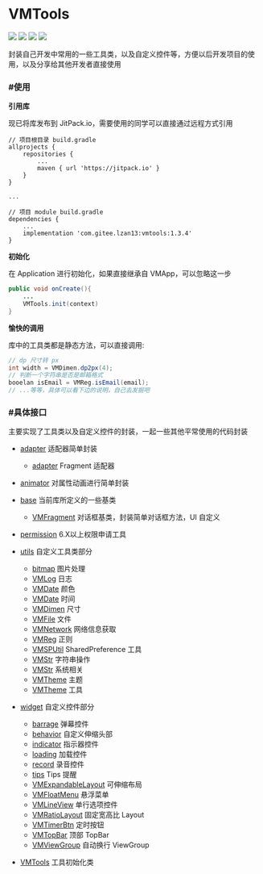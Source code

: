 VMTools
=======

[![](https://img.shields.io/badge/version-v1.3.4-green.svg)]()
[![](https://img.shields.io/badge/blog-%E7%A9%BF%E8%A3%A4%E8%A1%A9%E9%97%AF%E5%A4%A9%E4%B8%8B-blue.svg)](https://blog.melove.net)
[![](https://img.shields.io/badge/github-lzan13-blue.svg)](https://github.com/lzan13)
[![](https://img.shields.io/badge/gitee-lzan13-red.svg)](https://gitee.com/lzan13)

封装自己开发中常用的一些工具类，以及自定义控件等，方便以后开发项目的使用，以及分享给其他开发者直接使用


### #使用
**引用库**

现已将库发布到 JitPack.io，需要使用的同学可以直接通过远程方式引用
```
// 项目根目录 build.gradle
allprojects {
	repositories {
		...
		maven { url 'https://jitpack.io' }
	}
}

...

// 项目 module build.gradle
dependencies {
    ...
    implementation 'com.gitee.lzan13:vmtools:1.3.4'
}
```

**初始化**

在 Application 进行初始化，如果直接继承自 VMApp，可以忽略这一步
```java
public void onCreate(){
    ...
    VMTools.init(context)
}
```

**愉快的调用**

库中的工具类都是静态方法，可以直接调用:
```java
// dp 尺寸转 px
int width = VMDimen.dp2px(4);
// 判断一个字符串是否是邮箱格式
booelan isEmail = VMReg.isEmail(email);
// ...等等，具体可以看下边的说明，自己去发掘吧
```

### #具体接口
主要实现了工具类以及自定义控件的封装，一起一些其他平常使用的代码封装

- [adapter](src/main/java/com/vmloft/develop/library/tools/adapter) 适配器简单封装
    - [adapter](src/main/java/com/vmloft/develop/library/tools/adapter/VMFragmentPagerAdapter) Fragment 适配器
- [animator](src/main/java/com/vmloft/develop/library/tools/animator) 对属性动画进行简单封装

- [base](src/main/java/com/vmloft/develop/library/tools/base) 当前库所定义的一些基类
    - [VMFragment](src/main/java/com/vmloft/develop/library/tools/base/VMBaseDialog.java) 对话框基类，封装简单对话框方法，UI 自定义

- [permission](src/main/java/com/vmloft/develop/library/tools/permission) 6.X以上权限申请工具

- [utils](src/main/java/com/vmloft/develop/library/tools/utils) 自定义工具类部分
    - [bitmap](src/main/java/com/vmloft/develop/library/tools/utils/bitmap) 图片处理
    - [VMLog](src/main/java/com/vmloft/develop/library/tools/utils/logger) 日志
    - [VMDate](src/main/java/com/vmloft/develop/library/tools/utils/VMColor.java) 颜色
    - [VMDate](src/main/java/com/vmloft/develop/library/tools/utils/VMDate.java) 时间
    - [VMDimen](src/main/java/com/vmloft/develop/library/tools/utils/VMDimen.java) 尺寸
    - [VMFile](src/main/java/com/vmloft/develop/library/tools/utils/VMFile.java) 文件
    - [VMNetwork](src/main/java/com/vmloft/develop/library/tools/utils/VMNetwork.java) 网络信息获取
    - [VMReg](src/main/java/com/vmloft/develop/library/tools/utils/VMReg.java) 正则
    - [VMSPUtil](src/main/java/com/vmloft/develop/library/tools/utils/VMSPUtil.java) SharedPreference 工具
    - [VMStr](src/main/java/com/vmloft/develop/library/tools/utils/VMStr.java) 字符串操作
    - [VMStr](src/main/java/com/vmloft/develop/library/tools/utils/VMSystem.java) 系统相关
    - [VMTheme](src/main/java/com/vmloft/develop/library/tools/utils/VMTheme.java) 主题
    - [VMTheme](src/main/java/com/vmloft/develop/library/tools/utils/VMUtils.java) 工具

- [widget](src/main/java/com/vmloft/develop/library/tools/widget) 自定义控件部分
    - [barrage](src/main/java/com/vmloft/develop/library/tools/widget/barrage) 弹幕控件
    - [behavior](src/main/java/com/vmloft/develop/library/tools/widget/behavior) 自定义伸缩头部
    - [indicator](src/main/java/com/vmloft/develop/library/tools/widget/indicator) 指示器控件
    - [loading](src/main/java/com/vmloft/develop/library/tools/widget/loading) 加载控件
    - [record](src/main/java/com/vmloft/develop/library/tools/widget/record) 录音控件
    - [tips](src/main/java/com/vmloft/develop/library/tools/widget/tips) Tips 提醒
    - [VMExpandableLayout](src/main/java/com/vmloft/develop/library/tools/widget/VMExpandableLayout.java) 可伸缩布局
    - [VMFloatMenu](src/main/java/com/vmloft/develop/library/tools/widget/VMFloatMenu.java) 悬浮菜单
    - [VMLineView](src/main/java/com/vmloft/develop/library/tools/widget/VMLineView.java) 单行选项控件
    - [VMRatioLayout](src/main/java/com/vmloft/develop/library/tools/widget/VMRatioLayout.java) 固定宽高比 Layout
    - [VMTimerBtn](src/main/java/com/vmloft/develop/library/tools/widget/VMTimerBtn.java) 定时按钮
    - [VMTopBar](src/main/java/com/vmloft/develop/library/tools/widget/VMTopBar.java) 顶部 TopBar
    - [VMViewGroup](src/main/java/com/vmloft/develop/library/tools/widget/VMViewGroup.java) 自动换行 ViewGroup

- [VMTools](src/main/java/com/vmloft/develop/library/tools/VMTools.java) 工具初始化类
